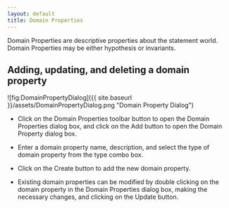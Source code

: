 ```yaml
---
layout: default
title: Domain Properties
---
```


Domain Properties are descriptive properties about the statement world.  Domain Properties may be either hypothesis or invariants.

## Adding, updating, and deleting a domain property ##

![fig:DomainPropertyDialog]({{ site.baseurl }}/assets/DomainPropertyDialog.png "Domain Property Dialog")

* Click on the Domain Properties toolbar button to open the Domain Properties dialog box, and click on the Add button to open the Domain Property dialog box.

* Enter a domain property name, description, and select the type of domain property from the type combo box.

* Click on the Create button to add the new domain property.

* Existing domain properties can be modified by double clicking on the domain property in the Domain Properties dialog box, making the necessary changes, and clicking on the Update button.
